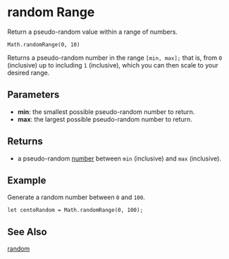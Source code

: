 # random Range

Return a pseudo-random value within a range of numbers.

```sig
Math.randomRange(0, 10)
```

Returns a pseudo-random number in the range `[min, max];` that is, from `0` (inclusive) up to including `1` (inclusive), which you can then scale to your desired range.

## Parameters

* **min**: the smallest possible pseudo-random number to return.
* **max**: the largest possible pseudo-random number to return.

## Returns

* a pseudo-random [number](types/number) between `min` (inclusive) and `max` (inclusive).

## Example

Generate a random number between `0` and `100`.

```blocks
let centoRandom = Math.randomRange(0, 100);
```

## See Also

[random](/reference/math/random)